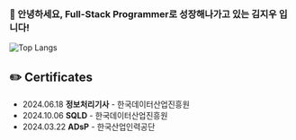 ### 🙇 안녕하세요, Full-Stack Programmer로 성장해나가고 있는 김지우 입니다!
![Top Langs](https://github-readme-stats.vercel.app/api/top-langs/?username=woo427&layout=compact)

## :pencil2: Certificates
- 2024.06.18 **정보처리기사** - 한국데이터산업진흥원
- 2024.10.06 **SQLD** - 한국데이터산업진흥원
- 2024.03.22 **ADsP** - 한국산업인력공단

<!--
**woo427/woo427** is a ✨ _special_ ✨ repository because its `README.md` (this file) appears on your GitHub profile.

Here are some ideas to get you started:

- 🔭 I’m currently working on ...
- 🌱 I’m currently learning ...
- 👯 I’m looking to collaborate on ...
- 🤔 I’m looking for help with ...
- 💬 Ask me about ...
- 📫 How to reach me: ...
- 😄 Pronouns: ...
- ⚡ Fun fact: ...
-->
